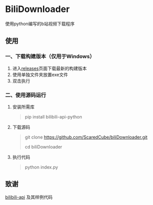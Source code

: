 # BiliDownloader

使用python编写的b站视频下载程序

## 使用

###  一、下载构建版本（仅用于Windows）

1. 进入[releases](/releases)页面下载最新的构建版本
2. 使用单独文件夹放置exe文件
3. 双击执行

### 二、使用源码运行

1. 安装所需库

   > pip install bilibili-api-python

2. 下载源码

   > git clone https://github.com/ScaredCube/biliDownloader.git
   >
   > cd biliDownloader

3. 执行代码

   > python index.py

## 致谢

[bilibili-api](https://github.com/Nemo2011/bilibili-api) 及其样例代码